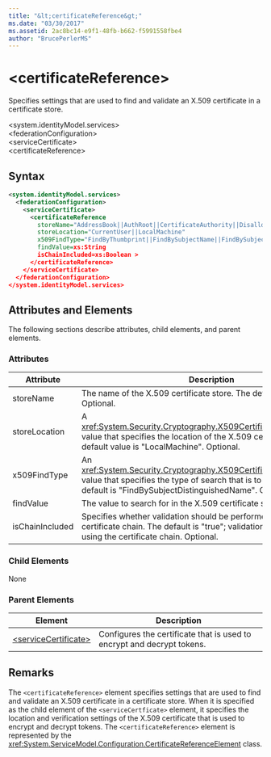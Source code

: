 ```yaml
---
title: "&lt;certificateReference&gt;"
ms.date: "03/30/2017"
ms.assetid: 2ac8bc14-e9f1-48fb-b662-f5991558fbe4
author: "BrucePerlerMS"
---
```

# &lt;certificateReference&gt;
Specifies settings that are used to find and validate an X.509 certificate in a certificate store.  
  
 \<system.identityModel.services>  
\<federationConfiguration>  
\<serviceCertificate>  
\<certificateReference>  
  
## Syntax  
  
```xml  
<system.identityModel.services>  
  <federationConfiguration>  
    <serviceCertificate>  
      <certificateReference   
        storeName="AddressBook||AuthRoot||CertificateAuthority||Disallowed||My||Root||TrustedPeople||TrustedPublisher"  
        storeLocation="CurrentUser||LocalMachine"  
        x509FindType="FindByThumbprint||FindBySubjectName||FindBySubjectDistinguishedName||FindByIssuerName||FindByIssuerDistinguishedName||FindBySerialNumber||FindByTimeValid||FindByTimeNotYetValid||FindByTimeExpired||FindByTemplateName||FindByApplicationPolicy||FindByCertificatePolicy||FindByExtension||FindByKeyUsage||FindBySubjectKeyIdentifier"  
        findValue=xs:String  
        isChainIncluded=xs:Boolean >  
      </certificateReference>  
    </serviceCertificate>  
  </federationConfiguration>  
</system.identityModel.services>  
```  
  
## Attributes and Elements  
 The following sections describe attributes, child elements, and parent elements.  
  
### Attributes  
  
|Attribute|Description|  
|---------------|-----------------|  
|storeName|The name of the X.509 certificate store. The default is "My". Optional.|  
|storeLocation|A <xref:System.Security.Cryptography.X509Certificates.StoreLocation> value that specifies the location of the X.509 certificate store. The default value is "LocalMachine". Optional.|  
|x509FindType|An <xref:System.Security.Cryptography.X509Certificates.X509FindType> value that specifies the type of search that is to be executed. The default is "FindBySubjectDistinguishedName". Optional.|  
|findValue|The value to search for in the X.509 certificate store. Optional.|  
|isChainIncluded|Specifies whether validation should be performed by using the certificate chain. The default is "true"; validation is performed by using the certificate chain. Optional.|  
  
### Child Elements  
 None  
  
### Parent Elements  
  
|Element|Description|  
|-------------|-----------------|  
|[\<serviceCertificate>](../../../../../docs/framework/configure-apps/file-schema/windows-identity-foundation/servicecertificate.md)|Configures the certificate that is used to encrypt and decrypt tokens.|  
  
## Remarks  
 The `<certificateReference>` element specifies settings that are used to find and validate an X.509 certificate in a certificate store. When it is specified as the child element of the `<serviceCertficate>` element, it specifies the location and verification settings of the X.509 certificate that is used to encrypt and decrypt tokens. The `<certificateReference>` element is represented by the <xref:System.ServiceModel.Configuration.CertificateReferenceElement> class.
